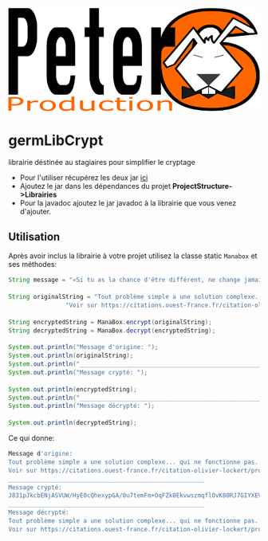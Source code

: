 ![logo](peter6prod.png)

# germLibCrypt
librairie déstinée au stagiaires pour simplifier le cryptage

- Pour l'utiliser récupérez les deux jar [ici](https://github.com/germainsip/germLibCrypt/releases/tag/1.0)
- Ajoutez le jar dans les dépendances du projet **ProjectStructure->Librairies**
- Pour la javadoc ajoutez le jar javadoc à la librairie que vous venez d'ajouter.


## Utilisation

Après avoir inclus la librairie à votre projet utilisez la classe static `Manabox` et ses méthodes:

```java
String message = "«Si tu as la chance d'être différent, ne change jamais.» - Taylor Swift";

String originalString = "Tout problème simple a une solution complexe... qui ne fonctionne pas. Olivier Lockert\n" +
                "Voir sur https://citations.ouest-france.fr/citation-olivier-lockert/probleme-simple-solution-complexe-fonctionne-13756.html";

String encryptedString = ManaBox.encrypt(originalString);
String decryptedString = ManaBox.decrypt(encryptedString);

System.out.println("Message d'origine: ");
System.out.println(originalString);
System.out.println("_______________________________________________________");
System.out.println("Message crypté: ");

System.out.println(encryptedString);
System.out.println("_______________________________________________________");
System.out.println("Message décrypté: ");

System.out.println(decryptedString);
```    

Ce qui donne:

```zsh
Message d'origine: 
Tout problème simple a une solution complexe... qui ne fonctionne pas. Olivier Lockert
Voir sur https://citations.ouest-france.fr/citation-olivier-lockert/probleme-simple-solution-complexe-fonctionne-13756.html
_______________________________________________________
Message crypté: 
J831pJkcbENjASVUW/HyE0cQhexypGA/0u7temFm+OqFZk0EkvwszmqflOvK80RJ7GIYXEVzndpFUYYKGyundrCjDNy/3SAo3Op6eKyrnmasywOGyytn2cDCsnNgOIF9zs2NyLo19bnKcA8+791nB43r5jBS0F3kmpouIBTS6zWLbxODZBYHDLmSxaYucnI+4gkzO0lDcdG7kp5Nz2q1KW5ZF8jXtCGS3ESPgOnRxdCWmIKhi7aEkLHxKqCkStZ7gh4Q8FyBZOnRCO6sh3DFuDlR2R5Frjn5VbTAUuGU0Pc=
_______________________________________________________
Message décrypté: 
Tout problème simple a une solution complexe... qui ne fonctionne pas. Olivier Lockert
Voir sur https://citations.ouest-france.fr/citation-olivier-lockert/probleme-simple-solution-complexe-fonctionne-13756.html
```


